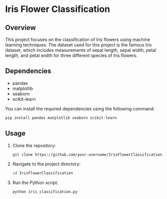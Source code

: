 # Iris Flower Classification

## Overview
This project focuses on the classification of Iris flowers using machine learning techniques. The dataset used for this project is the famous Iris dataset, which includes measurements of sepal length, sepal width, petal length, and petal width for three different species of Iris flowers.

## Dependencies
- pandas
- matplotlib
- seaborn
- scikit-learn

You can install the required dependencies using the following command:
```bash
pip install pandas matplotlib seaborn scikit-learn
```

## Usage
1. Clone the repository:
   ```bash
   git clone https://github.com/your-username/IrisFlowerClassification.git
   ```

2. Navigate to the project directory:
   ```bash
   cd IrisFlowerClassification
   ```

3. Run the Python script:
   ```bash
   python iris_classification.py
   ```
